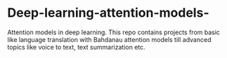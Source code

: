 # Deep-learning-attention-models-
Attention models in deep learning. This repo contains projects from basic like language translation with Bahdanau attention models till advanced topics like voice to text, text summarization etc.
